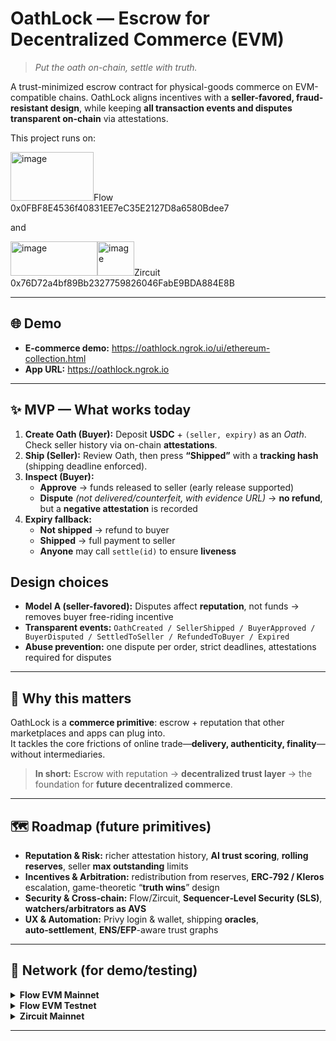 # OathLock — Escrow for Decentralized Commerce (EVM)

> *Put the oath on-chain, settle with truth.*

A trust-minimized escrow contract for physical-goods commerce on EVM-compatible chains. OathLock aligns incentives with a **seller-favored, fraud-resistant design**, while keeping **all transaction events and disputes transparent on-chain** via attestations.

This project runs on:

<img width="133" height="78" alt="image" src="https://github.com/user-attachments/assets/e72b10ea-631a-4a71-a931-83e45d2546db" />Flow 0x0FBF8E4536f40831EE7eC35E2127D8a6580Bdee7

and

<img width="139" height="55" alt="image" src="https://github.com/user-attachments/assets/4bbd05b1-d251-4354-aff8-2d83fb42a580" /><img width="59" height="55" alt="image" src="https://github.com/user-attachments/assets/bdc10076-7214-4bd9-b4f9-4c1f39a9f057" />Zircuit 0x76D72a4bf89Bb2327759826046FabE9BDA884E8B



---

## 🌐 Demo

- **E-commerce demo:** <https://oathlock.ngrok.io/ui/ethereum-collection.html>
- **App URL:** <https://oathlock.ngrok.io>

---

## ✨ MVP — What works today

1. **Create Oath (Buyer):** Deposit **USDC** + `(seller, expiry)` as an *Oath*. Check seller history via on-chain **attestations**.
2. **Ship (Seller):** Review Oath, then press **“Shipped”** with a **tracking hash** (shipping deadline enforced).
3. **Inspect (Buyer):**  
   - **Approve** → funds released to seller (early release supported)  
   - **Dispute** *(not delivered/counterfeit, with evidence URL)* → **no refund**, but a **negative attestation** is recorded
4. **Expiry fallback:**  
   - **Not shipped** → refund to buyer  
   - **Shipped** → full payment to seller  
   - **Anyone** may call `settle(id)` to ensure **liveness**


## Design choices

- **Model A (seller-favored):** Disputes affect **reputation**, not funds → removes buyer free-riding incentive  
- **Transparent events:** `OathCreated / SellerShipped / BuyerApproved / BuyerDisputed / SettledToSeller / RefundedToBuyer / Expired`  
- **Abuse prevention:** one dispute per order, strict deadlines, attestations required for disputes

---

## 🔭 Why this matters

OathLock is a **commerce primitive**: escrow + reputation that other marketplaces and apps can plug into.  
It tackles the core frictions of online trade—**delivery, authenticity, finality**—without intermediaries.

> **In short:** Escrow with reputation → **decentralized trust layer** → the foundation for **future decentralized commerce**.

---

## 🗺️ Roadmap (future primitives)

- **Reputation & Risk:** richer attestation history, **AI trust scoring**, **rolling reserves**, seller **max outstanding** limits  
- **Incentives & Arbitration:** redistribution from reserves, **ERC‑792 / Kleros** escalation, game-theoretic “**truth wins**” design  
- **Security & Cross‑chain:** Flow/Zircuit, **Sequencer‑Level Security (SLS)**, **watchers/arbitrators as AVS**  
- **UX & Automation:** Privy login & wallet, shipping **oracles**, **auto‑settlement**, **ENS/EFP**-aware trust graphs

---

## 🔌 Network (for demo/testing)

<details>
<summary><strong>Flow EVM Mainnet</strong></summary>

- **RPC:** https://mainnet.evm.nodes.onflow.org  
- **Chain ID:** 747  
- **Currency:** FLOW  
- **Explorer:** https://evm.flowscan.io/  
- **USDC (stgUSDC):** `0xF1815bd50389c46847f0Bda824eC8da914045D14`  
- **Bridge/DEX:** Stargate (stargate.finance), PunchSwap  
- **EAS:**  
  - Explorer: https://flow.easscan.credora.io  
  - `SchemaRegistry.sol`: `0xB0cF748a05AEA8D59e15834446CFC95bcFF510F0`  
  - `EAS.sol`: `0xc6376222F6E009A705a34dbF1dF72fEf8efB3964`
</details>

<details>
<summary><strong>Flow EVM Testnet</strong></summary>

- **RPC:** https://testnet.evm.nodes.onflow.org  
- **Chain ID:** 545  
- **Currency:** FLOW  
- **Explorer:** https://evm-testnet.flowscan.io  
- **USDC (stgUSDC):** `XXX` *(project mimic)*  
- **Bridge/DEX:** Stargate, PunchSwap  
- **EAS:**  
  - Explorer: https://flow-testnet.easscan.credora.io  
  - `SchemaRegistry.sol`: `0x97900F59828Da4187607Cb8F84f49e3944199d18`  
  - `EAS.sol`: `0xBCF2dA8f82fb032A2474c92Ec5b70C95A83fc0cc`
</details>

<details>
<summary><strong>Zircuit Mainnet</strong></summary>

- **RPC:** https://mainnet.zircuit.com  
- **Chain ID:** 48900  
- **Currency:** ETH  
  - **ZRC:** `0xfd418e42783382e86ae91e445406600ba144d162` / `0xfd418e42783382E86Ae91e445406600Ba144D162`  
- **Explorer:** https://explorer.zircuit.com  
- **USDC.e:** `0x3b952c8C9C44e8Fe201e2b26F6B2200203214cfF`  
- **Bridge/DEX:** https://bridge.zircuit.com/ , https://app.circuit.money/swap  
- **EAS:** Explorer / SchemaRegistry / EAS.sol: **TBD**

</details>

---
